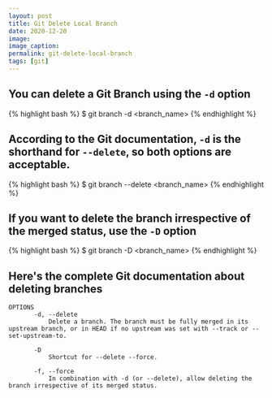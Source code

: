 ```yaml
---
layout: post
title: Git Delete Local Branch
date: 2020-12-20
image:
image_caption:
permalink: git-delete-local-branch
tags: [git]
---
```


## You can delete a Git Branch using the `-d` option

{% highlight bash %}
  $ git branch -d <branch_name>
{% endhighlight %}

## According to the Git documentation, `-d` is the shorthand for `--delete`, so both options are acceptable.

{% highlight bash %}
  $ git branch --delete <branch_name>
{% endhighlight %}

## If you want to delete the branch irrespective of the merged status, use the `-D` option

{% highlight bash %}
  $ git branch -D <branch_name>
{% endhighlight %}

## Here's the complete Git documentation about deleting branches

```
OPTIONS
       -d, --delete
           Delete a branch. The branch must be fully merged in its upstream branch, or in HEAD if no upstream was set with --track or --set-upstream-to.

       -D
           Shortcut for --delete --force.

       -f, --force
           In combination with -d (or --delete), allow deleting the branch irrespective of its merged status.
```
